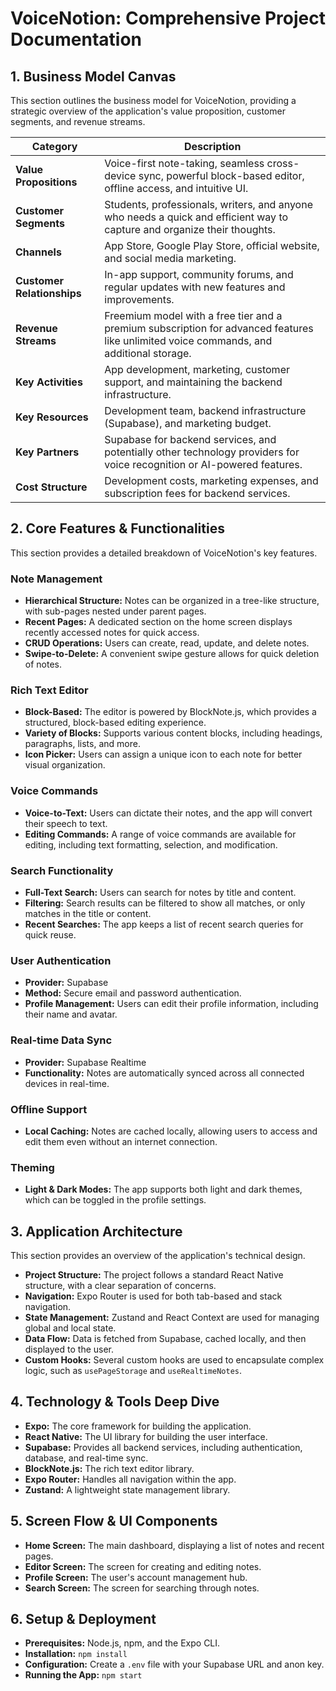 # VoiceNotion: Comprehensive Project Documentation

## 1. Business Model Canvas

This section outlines the business model for VoiceNotion, providing a strategic overview of the application's value proposition, customer segments, and revenue streams.

| Category                | Description                                                                                                                              |
| ----------------------- | ---------------------------------------------------------------------------------------------------------------------------------------- |
| **Value Propositions**  | Voice-first note-taking, seamless cross-device sync, powerful block-based editor, offline access, and intuitive UI.                        |
| **Customer Segments**   | Students, professionals, writers, and anyone who needs a quick and efficient way to capture and organize their thoughts.                   |
| **Channels**            | App Store, Google Play Store, official website, and social media marketing.                                                              |
| **Customer Relationships**| In-app support, community forums, and regular updates with new features and improvements.                                                |
| **Revenue Streams**     | Freemium model with a free tier and a premium subscription for advanced features like unlimited voice commands, and additional storage.     |
| **Key Activities**      | App development, marketing, customer support, and maintaining the backend infrastructure.                                                 |
| **Key Resources**       | Development team, backend infrastructure (Supabase), and marketing budget.                                                               |
| **Key Partners**        | Supabase for backend services, and potentially other technology providers for voice recognition or AI-powered features.                |
| **Cost Structure**      | Development costs, marketing expenses, and subscription fees for backend services.                                                       |

## 2. Core Features & Functionalities

This section provides a detailed breakdown of VoiceNotion's key features.

### Note Management

- **Hierarchical Structure:** Notes can be organized in a tree-like structure, with sub-pages nested under parent pages.
- **Recent Pages:** A dedicated section on the home screen displays recently accessed notes for quick access.
- **CRUD Operations:** Users can create, read, update, and delete notes.
- **Swipe-to-Delete:** A convenient swipe gesture allows for quick deletion of notes.

### Rich Text Editor

- **Block-Based:** The editor is powered by BlockNote.js, which provides a structured, block-based editing experience.
- **Variety of Blocks:** Supports various content blocks, including headings, paragraphs, lists, and more.
- **Icon Picker:** Users can assign a unique icon to each note for better visual organization.

### Voice Commands

- **Voice-to-Text:** Users can dictate their notes, and the app will convert their speech to text.
- **Editing Commands:** A range of voice commands are available for editing, including text formatting, selection, and modification.

### Search Functionality

- **Full-Text Search:** Users can search for notes by title and content.
- **Filtering:** Search results can be filtered to show all matches, or only matches in the title or content.
- **Recent Searches:** The app keeps a list of recent search queries for quick reuse.

### User Authentication

- **Provider:** Supabase
- **Method:** Secure email and password authentication.
- **Profile Management:** Users can edit their profile information, including their name and avatar.

### Real-time Data Sync

- **Provider:** Supabase Realtime
- **Functionality:** Notes are automatically synced across all connected devices in real-time.

### Offline Support

- **Local Caching:** Notes are cached locally, allowing users to access and edit them even without an internet connection.

### Theming

- **Light & Dark Modes:** The app supports both light and dark themes, which can be toggled in the profile settings.

## 3. Application Architecture

This section provides an overview of the application's technical design.

- **Project Structure:** The project follows a standard React Native structure, with a clear separation of concerns.
- **Navigation:** Expo Router is used for both tab-based and stack navigation.
- **State Management:** Zustand and React Context are used for managing global and local state.
- **Data Flow:** Data is fetched from Supabase, cached locally, and then displayed to the user.
- **Custom Hooks:** Several custom hooks are used to encapsulate complex logic, such as `usePageStorage` and `useRealtimeNotes`.

## 4. Technology & Tools Deep Dive

- **Expo:** The core framework for building the application.
- **React Native:** The UI library for building the user interface.
- **Supabase:** Provides all backend services, including authentication, database, and real-time sync.
- **BlockNote.js:** The rich text editor library.
- **Expo Router:** Handles all navigation within the app.
- **Zustand:** A lightweight state management library.

## 5. Screen Flow & UI Components

- **Home Screen:** The main dashboard, displaying a list of notes and recent pages.
- **Editor Screen:** The screen for creating and editing notes.
- **Profile Screen:** The user's account management hub.
- **Search Screen:** The screen for searching through notes.

## 6. Setup & Deployment

- **Prerequisites:** Node.js, npm, and the Expo CLI.
- **Installation:** `npm install`
- **Configuration:** Create a `.env` file with your Supabase URL and anon key.
- **Running the App:** `npm start`

